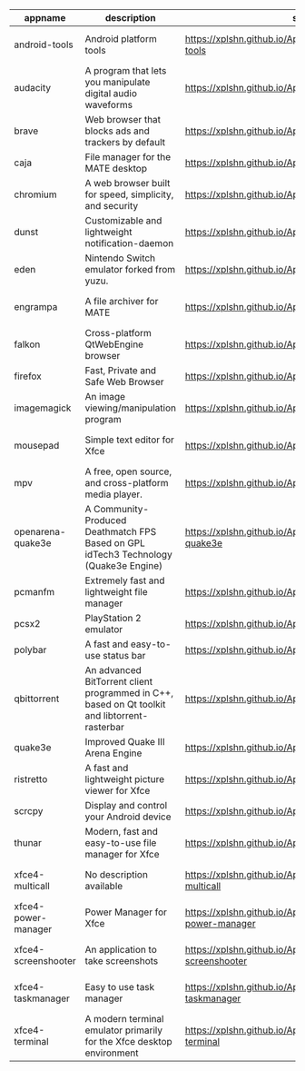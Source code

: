 | appname | description | site | download | version |
| ------- | ----------- | ---- | -------- | ------- |
| android-tools | Android platform tools | https://xplshn.github.io/AppBundleHUB#android-tools | https://github.com/xplshn/AppBundleHUB/releases/download/v121-20250626143406/android-tools-26_06_2025-xplshn.dwfs.AppBundle | v121-20250626143406 |
| audacity | A program that lets you manipulate digital audio waveforms | https://xplshn.github.io/AppBundleHUB#audacity | https://github.com/xplshn/AppBundleHUB/releases/download/v121-20250626143406/audacity-26_06_2025-xplshn.dwfs.AppBundle | v121-20250626143406 |
| brave | Web browser that blocks ads and trackers by default | https://xplshn.github.io/AppBundleHUB#brave | https://github.com/xplshn/AppBundleHUB/releases/download/v121-20250626143406/brave-26_06_2025-xplshn.dwfs.AppBundle | v121-20250626143406 |
| caja | File manager for the MATE desktop | https://xplshn.github.io/AppBundleHUB#caja | https://github.com/xplshn/AppBundleHUB/releases/download/v121-20250626143406/caja-26_06_2025-xplshn.dwfs.AppBundle | v121-20250626143406 |
| chromium | A web browser built for speed, simplicity, and security | https://xplshn.github.io/AppBundleHUB#chromium | https://github.com/xplshn/AppBundleHUB/releases/download/v121-20250626143406/chromium-26_06_2025-xplshn.dwfs.AppBundle | v121-20250626143406 |
| dunst | Customizable and lightweight notification-daemon | https://xplshn.github.io/AppBundleHUB#dunst | https://github.com/xplshn/AppBundleHUB/releases/download/v121-20250626143406/dunst-26_06_2025-xplshn.dwfs.AppBundle | v121-20250626143406 |
| eden | Nintendo Switch emulator forked from yuzu. | https://xplshn.github.io/AppBundleHUB#eden | https://github.com/xplshn/AppBundleHUB/releases/download/v121-20250626143406/eden-26_06_2025-xplshn.dwfs.AppBundle | v121-20250626143406 |
| engrampa | A file archiver for MATE | https://xplshn.github.io/AppBundleHUB#engrampa | https://github.com/xplshn/AppBundleHUB/releases/download/v121-20250626143406/engrampa-26_06_2025-xplshn.dwfs.AppBundle | v121-20250626143406 |
| falkon | Cross-platform QtWebEngine browser | https://xplshn.github.io/AppBundleHUB#falkon | https://github.com/xplshn/AppBundleHUB/releases/download/v121-20250626143406/falkon-26_06_2025-xplshn.dwfs.AppBundle | v121-20250626143406 |
| firefox | Fast, Private and Safe Web Browser | https://xplshn.github.io/AppBundleHUB#firefox | https://github.com/xplshn/AppBundleHUB/releases/download/v121-20250626143406/firefox-26_06_2025-xplshn.dwfs.AppBundle | v121-20250626143406 |
| imagemagick | An image viewing/manipulation program | https://xplshn.github.io/AppBundleHUB#imagemagick | https://github.com/xplshn/AppBundleHUB/releases/download/v121-20250626143406/imageMagick-26_06_2025-xplshn.dwfs.AppBundle | v121-20250626143406 |
| mousepad | Simple text editor for Xfce | https://xplshn.github.io/AppBundleHUB#mousepad | https://github.com/xplshn/AppBundleHUB/releases/download/v121-20250626143406/mousepad-26_06_2025-xplshn.dwfs.AppBundle | v121-20250626143406 |
| mpv | A free, open source, and cross-platform media player. | https://xplshn.github.io/AppBundleHUB#mpv | https://github.com/xplshn/AppBundleHUB/releases/download/v121-20250626143406/mpv-26_06_2025-xplshn.dwfs.AppBundle | v121-20250626143406 |
| openarena-quake3e | A Community-Produced Deathmatch FPS Based on GPL idTech3 Technology (Quake3e Engine) | https://xplshn.github.io/AppBundleHUB#openarena-quake3e | https://github.com/xplshn/AppBundleHUB/releases/download/v121-20250626143406/openarena-quake3e.dwfs.AppBundle | v121-20250626143406 |
| pcmanfm | Extremely fast and lightweight file manager | https://xplshn.github.io/AppBundleHUB#pcmanfm | https://github.com/xplshn/AppBundleHUB/releases/download/v121-20250626143406/pcmanfm-26_06_2025-xplshn.dwfs.AppBundle | v121-20250626143406 |
| pcsx2 | PlayStation 2 emulator | https://xplshn.github.io/AppBundleHUB#pcsx2 | https://github.com/xplshn/AppBundleHUB/releases/download/v121-20250626143406/pcsx2-26_06_2025-xplshn.dwfs.AppBundle | v121-20250626143406 |
| polybar | A fast and easy-to-use status bar | https://xplshn.github.io/AppBundleHUB#polybar | https://github.com/xplshn/AppBundleHUB/releases/download/v121-20250626143406/polybar-26_06_2025-xplshn.dwfs.AppBundle | v121-20250626143406 |
| qbittorrent | An advanced BitTorrent client programmed in C++, based on Qt toolkit and libtorrent-rasterbar | https://xplshn.github.io/AppBundleHUB#qbittorrent | https://github.com/xplshn/AppBundleHUB/releases/download/v121-20250626143406/qbittorrent-26_06_2025-xplshn.dwfs.AppBundle | v121-20250626143406 |
| quake3e | Improved Quake III Arena Engine | https://xplshn.github.io/AppBundleHUB#quake3e | https://github.com/xplshn/AppBundleHUB/releases/download/v121-20250626143406/quake3e.dwfs.AppBundle | v121-20250626143406 |
| ristretto | A fast and lightweight picture viewer for Xfce | https://xplshn.github.io/AppBundleHUB#ristretto | https://github.com/xplshn/AppBundleHUB/releases/download/v121-20250626143406/ristretto-26_06_2025-xplshn.dwfs.AppBundle | v121-20250626143406 |
| scrcpy | Display and control your Android device | https://xplshn.github.io/AppBundleHUB#scrcpy | https://github.com/xplshn/AppBundleHUB/releases/download/v121-20250626143406/scrcpy-26_06_2025-xplshn.dwfs.AppBundle | v121-20250626143406 |
| thunar | Modern, fast and easy-to-use file manager for Xfce | https://xplshn.github.io/AppBundleHUB#thunar | https://github.com/xplshn/AppBundleHUB/releases/download/v121-20250626143406/thunar-26_06_2025-xplshn.dwfs.AppBundle | v121-20250626143406 |
| xfce4-multicall | No description available | https://xplshn.github.io/AppBundleHUB#xfce4-multicall | https://github.com/xplshn/AppBundleHUB/releases/download/v121-20250626143406/xfce4-multicall-26_06_2025-xplshn.dwfs.AppBundle | v121-20250626143406 |
| xfce4-power-manager | Power Manager for Xfce | https://xplshn.github.io/AppBundleHUB#xfce4-power-manager | https://github.com/xplshn/AppBundleHUB/releases/download/v121-20250626143406/xfce4-power-manager-26_06_2025-xplshn.dwfs.AppBundle | v121-20250626143406 |
| xfce4-screenshooter | An application to take screenshots | https://xplshn.github.io/AppBundleHUB#xfce4-screenshooter | https://github.com/xplshn/AppBundleHUB/releases/download/v121-20250626143406/xfce4-screenshooter-26_06_2025-xplshn.dwfs.AppBundle | v121-20250626143406 |
| xfce4-taskmanager | Easy to use task manager | https://xplshn.github.io/AppBundleHUB#xfce4-taskmanager | https://github.com/xplshn/AppBundleHUB/releases/download/v121-20250626143406/xfce4-taskmanager-26_06_2025-xplshn.dwfs.AppBundle | v121-20250626143406 |
| xfce4-terminal | A modern terminal emulator primarily for the Xfce desktop environment | https://xplshn.github.io/AppBundleHUB#xfce4-terminal | https://github.com/xplshn/AppBundleHUB/releases/download/v121-20250626143406/xfce4-terminal-26_06_2025-xplshn.dwfs.AppBundle | v121-20250626143406 |
